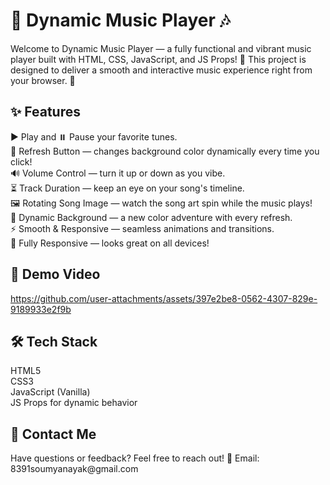 <h1>🎵 Dynamic Music Player 🎶</h1>
Welcome to Dynamic Music Player — a fully functional and vibrant music player built with HTML, CSS, JavaScript, and JS Props! 🚀
This project is designed to deliver a smooth and interactive music experience right from your browser. 🌟

<h2>✨ Features</h2>
▶️ Play and ⏸️ Pause your favorite tunes.<br>
🔄 Refresh Button — changes background color dynamically every time you click!<br>
🔊 Volume Control — turn it up or down as you vibe.<br>
⏳ Track Duration — keep an eye on your song's timeline.<br>
🖼️ Rotating Song Image — watch the song art spin while the music plays!<br>
🎨 Dynamic Background — a new color adventure with every refresh.<br>
⚡ Smooth & Responsive — seamless animations and transitions.<br>
📱 Fully Responsive — looks great on all devices!



<h2>🎥 Demo Video</h2>



https://github.com/user-attachments/assets/397e2be8-0562-4307-829e-9189933e2f9b




<h2>🛠️ Tech Stack</h2>
HTML5<br>
CSS3<br>
JavaScript (Vanilla)<br>
JS Props for dynamic behavior

<h2>📩 Contact Me</h2>
Have questions or feedback? Feel free to reach out!
📧 Email: 8391soumyanayak@gmail.com


